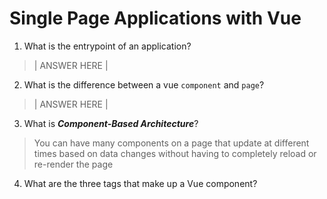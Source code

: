 # Single Page Applications with Vue

1.  What is the entrypoint of an application?

> | ANSWER HERE |

2.  What is the difference between a vue `component` and `page`?

> | ANSWER HERE |

3.  What is **_Component-Based Architecture_**?

> You can have many components on a page that update at different times based on data changes without having to completely reload or re-render the page

4.  What are the three tags that make up a Vue component?

> <script> <template> <style>

5.  What are **_lifecycle hooks_**? What are lifecycle hooks used for?

> Every time a component reaches a new stage in its lifecycle, a specific function runs, and we can add code to that function

6.  Which component in Vue does the vue-router use to mount pages onto?

> | ANSWER HERE |

7.  What is the difference between the `AppState` and the state object within a component?

> | ANSWER HERE |

8.  What is the responsibility of `Services` in our Vue projects?

> The Logic for the application

9.  What are **_props_** and how are they used? Provide an example

> Props are added on properties such as
> Types
> Required
> Default

10. What is the Vue method used to create watchable objects such as `state` or `AppState`?

> computed(()=> AppState.insert)
